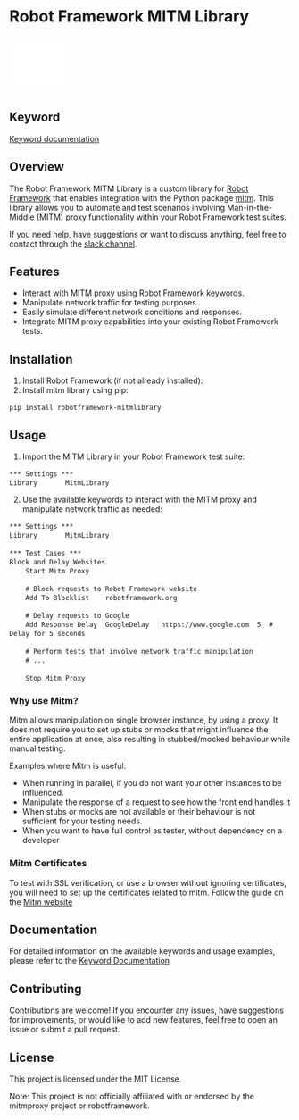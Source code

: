 # Robot Framework MITM Library

![MitmLibrary Icon](https://github.com/MobyNL/robotframework-mitmlibrary/blob/main/MITMLibrary_small.png)

## Keyword
[Keyword documentation](https://mobynl.github.io/robotframework-mitmlibrary/MitmLibraryKeywords.html)

## Overview

The Robot Framework MITM Library is a custom library for [Robot Framework](https://robotframework.org/) that enables integration with the Python package [mitm](https://github.com/mitmproxy/mitmproxy). This library allows you to automate and test scenarios involving Man-in-the-Middle (MITM) proxy functionality within your Robot Framework test suites.

If you need help, have suggestions or want to discuss anything, feel free to contact through the [slack channel](https://robotframework.slack.com/archives/C06M2J3J8AC).

## Features

- Interact with MITM proxy using Robot Framework keywords.
- Manipulate network traffic for testing purposes.
- Easily simulate different network conditions and responses.
- Integrate MITM proxy capabilities into your existing Robot Framework tests.

## Installation

1. Install Robot Framework (if not already installed):
2. Install mitm library using pip:
```
pip install robotframework-mitmlibrary
```


## Usage

1. Import the MITM Library in your Robot Framework test suite:
```robotframework
*** Settings ***
Library       MitmLibrary
```

2. Use the available keywords to interact with the MITM proxy and manipulate network traffic as needed:
```robotframework
*** Settings ***
Library       MitmLibrary

*** Test Cases ***
Block and Delay Websites
    Start Mitm Proxy

    # Block requests to Robot Framework website
    Add To Blocklist    robotframework.org

    # Delay requests to Google
    Add Response Delay  GoogleDelay   https://www.google.com  5  # Delay for 5 seconds

    # Perform tests that involve network traffic manipulation
    # ...

    Stop Mitm Proxy

```


### Why use Mitm?
Mitm allows manipulation on single browser instance, by using a proxy. It does not
require you to set up stubs or mocks that might influence the entire application at
once, also resulting in stubbed/mocked behaviour while manual testing.

Examples where Mitm is useful: 
- When running in parallel, if you do not want your other instances to be influenced. 
- Manipulate the response of a request to see how the front end handles it
- When stubs or mocks are not available or their behaviour is not sufficient for your testing needs.
- When you want to have full control as tester, without dependency on a developer

### Mitm Certificates
To test with SSL verification, or use a browser without ignoring certificates,
you will need to set up the certificates related to
mitm. Follow the guide on the 
[Mitm website](https://docs.mitmproxy.org/stable/concepts-certificates/)

## Documentation
For detailed information on the available keywords and usage examples, please refer to the [Keyword Documentation](https://mobynl.github.io/robotframework-mitmlibrary/MitmLibraryKeywords.html)

## Contributing
Contributions are welcome! If you encounter any issues, have suggestions for improvements, or would like to add new features, feel free to open an issue or submit a pull request.

## License
This project is licensed under the MIT License.

Note: This project is not officially affiliated with or endorsed by the mitmproxy project or robotframework.
